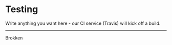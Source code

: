 # Testing
 
Write anything you want here - our CI service (Travis) will kick off a build.

-------------

Brokken
